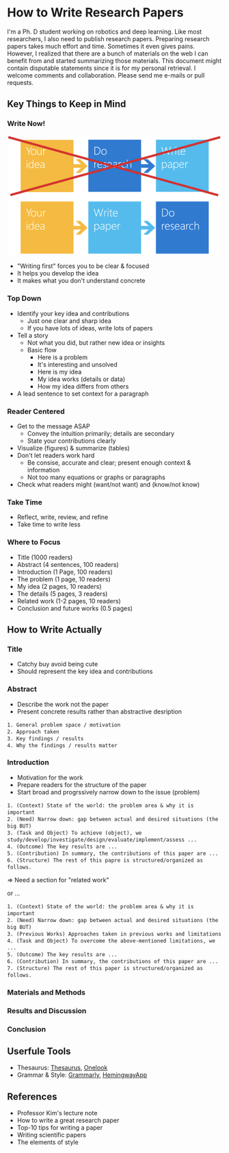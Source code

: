 # How to Write Research Papers

I'm a Ph. D student working on robotics and deep learning. Like most researchers, I also need to publish research papers. Preparing research papers takes much effort and time. Sometimes it even gives pains. However, I realized that there are a bunch of materials on the web I can benefit from and started summarizing those materials. This document might contain disputable statements since it is for my personal retrieval. I welcome comments and collaboration. Please send me e-mails or pull requests.

## Key Things to Keep in Mind

### Write Now!
<img src="writing_paradigm.png" width="500">

- "Writing first" forces you to be clear & focused
- It helps you develop the idea
- It makes what you don't understand concrete

### Top Down
- Identify your key idea and contributions
  - Just one clear and sharp idea
  - If you have lots of ideas, write lots of papers
- Tell a story
  - Not what you did, but rather new idea or insights
  - Basic flow
    - Here is a problem
    - It's interesting and unsolved
    - Here is my idea
    - My idea works (details or data)
    - How my idea differs from others
- A lead sentence to set context for a paragraph

### Reader Centered
- Get to the message ASAP
  - Convey the intuition primarily; details are secondary
  - State your contributions clearly
- Visualize (figures) & summarize (tables)
- Don't let readers work hard
  - Be consise, accurate and clear; present enough context & information
  - Not too many equations or graphs or paragraphs
- Check what readers might (want/not want) and (know/not know)

### Take Time
- Reflect, write, review, and refine
- Take time to write less

### Where to Focus
- Title (1000 readers)
- Abstract (4 sentences, 100 readers)
- Introduction (1 Page, 100 readers)
- The problem (1 page, 10 readers)
- My idea (2 pages, 10 readers)
- The details (5 pages, 3 readers)
- Related work (1-2 pages, 10 readers)
- Conclusion and future works (0.5 pages)

## How to Write Actually

### Title
- Catchy buy avoid being cute
- Should represent the key idea and contributions

### Abstract
- Describe the work not the paper
- Present concrete results rather than abstractive desription
```
1. General problem space / motivation
2. Approach taken
3. Key findings / results
4. Why the findings / results matter
```

### Introduction
- Motivation for the work
- Prepare readers for the structure of the paper
- Start broad and progrssively narrow down to the issue (problem)
```
1. (Context) State of the world: the problem area & why it is important
2. (Need) Narrow down: gap between actual and desired situations (the big BUT)
3. (Task and Object) To achieve (object), we study/develop/investigate/design/evaluate/implement/assess ...
4. (Outcome) The key results are ...
5. (Contribution) In summary, the contributions of this paper are ...
6. (Structure) The rest of this papre is structured/organized as follows.
```
=> Need a section for "related work"

or ...
```
1. (Context) State of the world: the problem area & why it is important
2. (Need) Narrow down: gap between actual and desired situations (the big BUT)
3. (Previous Works) Approaches taken in previous works and limitations
4. (Task and Object) To overcome the above-mentioned limitations, we ...
5. (Outcome) The key results are ...
6. (Contribution) In summary, the contributions of this paper are ...
7. (Structure) The rest of this paper is structured/organized as follows.
```

### Materials and Methods

### Results and Discussion

### Conclusion

## Userfule Tools
- Thesaurus: [Thesaurus](https://www.thesaurus.com/), [Onelook](https://www.onelook.com/thesaurus/)
- Grammar & Style: [Grammarly](https://app.grammarly.com/), [HemingwayApp](http://www.hemingwayapp.com/)

## References

* Professor Kim's lecture note
* How to write a great research paper
* Top-10 tips for writing a paper
* Writing scientific papers
* The elements of style
